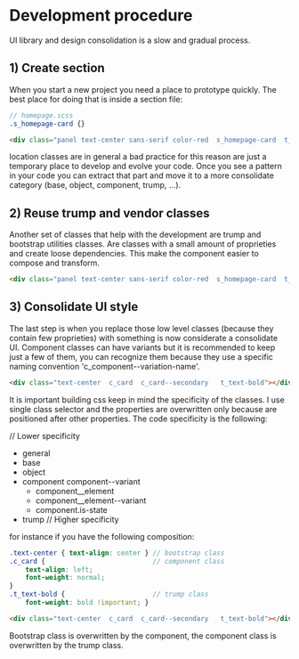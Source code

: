 # Development procedure

UI library and design consolidation is a slow and gradual process.

## 1) Create section
When you start a new project you need a place to prototype quickly.
The best place for doing that is inside a section file:
```scss
// homepage.scss
.s_homepage-card {}
```
```html
<div class="panel text-center sans-serif color-red  s_homepage-card  t_text-bold"></div> // use section classes to prototype quickly
```
location classes are in general a bad practice for this reason are just a temporary place to develop and evolve your code. Once you see a pattern in your code you can extract that part and move it to a more consolidate category (base, object, component, trump, ...).

## 2) Reuse trump and vendor classes
Another set of classes that help with the development are trump and bootstrap utilities classes. Are classes with a small amount of proprieties and create loose dependencies. This make the component easier to compose and transform.
```html
<div class="panel text-center sans-serif color-red  s_homepage-card  t_text-bold"></div> // use trump and bootstrap classes
```

## 3) Consolidate UI style
The last step is when you replace those low level classes (because they contain few proprieties) with something is now considerate a consolidate UI. Component classes can have variants but it is recommended to keep just a few of them, you can recognize them because they use a specific naming convention 'c_component--variation-name'.
```html
<div class="text-center  c_card  c_card--secondary   t_text-bold"></div> // consolidate component
```

It is important building css keep in mind the specificity of the classes.
I use single class selector and the properties are overwritten only because are positioned after other properties.
The code specificity is the following:

// Lower specificity
* general
* base
* object
* component
  component--variant
    - component__element
    - component__element--variant
    - component.is-state
* trump
// Higher specificity

for instance if you have the following composition:
```scss
.text-center { text-align: center } // bootstrap class
.c_card {                           // component class
    text-align: left;
    font-weight: normal;
}
.t_text-bold {                      // trump class
    font-weight: bold !important; }
```
```html
<div class="text-center  c_card  c_card--secondary   t_text-bold"></div> // consolidate component
```
Bootstrap class is overwritten by the component,
the component class is overwritten by the trump class.
